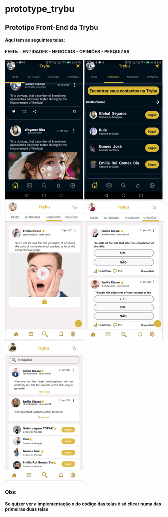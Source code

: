 # prototype_trybu
## Prototipo Front-End da Trybu
#### Aqui tem as seguintes telas:
#### FEEDs - ENTIDADES - NEGÓCIOS - OPINIÕES - PESQUIZAR
<a href="https://github.com/Katsu-vie/proto_trybu/blob/main/lib/pages/home/feeds_page.dart"><img src ='https://github.com/Katsu-vie/proto_trybu/blob/main/assets/T1.jpeg?raw=true' width='250'></a>   <a href="https://github.com/Katsu-vie/proto_trybu/blob/main/lib/pages/home/Entities_page.dart"><img src ='https://github.com/Katsu-vie/proto_trybu/blob/main/assets/T2.jpeg?raw=true' width='250'></a>   <img src ='https://raw.githubusercontent.com/Katsu-vie/proto_trybu/main/assets/T6.jpg' width='250'>   <img src ='https://raw.githubusercontent.com/Katsu-vie/proto_trybu/main/assets/T7.jpg' width='250'>   <img src ='https://raw.githubusercontent.com/Katsu-vie/proto_trybu/main/assets/T8.jpg' width='250'>

### Obs:
#### Se quizer ver a implementação o do código das telas é só clicar numa das primeiras duas telas
